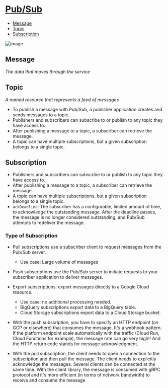 # [Pub/Sub](https://cloud.google.com/pubsub/docs/overview)
- [Message](#message)
- [Topic](#topic)
- [Subscription](#subscription)

![image](https://github.com/vanessaaleung/data-science-notes/assets/24954551/09278dfb-f810-48f8-a977-8e34fd3fe1b9)

## Message
_The data that moves through the service_

## Topic
_A named resource that represents a feed of messages_
- To publish a message with Pub/Sub, a publisher application creates and sends messages to a topic.
- Publishers and subscribers can subscribe to or publish to any topic they have access to.
- After publishing a message to a topic, a subscriber can retrieve the message.
- A topic can have multiple subscriptions, but a given subscription belongs to a single topic.

## Subscription
- Publishers and subscribers can subscribe to or publish to any topic they have access to.
- After publishing a message to a topic, a subscriber can retrieve the message.
- A topic can have multiple subscriptions, but a given subscription belongs to a single topic.
- `ackDeadline`: The subscriber has a configurable, limited amount of time, to acknowledge the outstanding message. After the deadline passes, the message is no longer considered outstanding, and Pub/Sub attempts to redeliver the message.


### Type of Subscription
- Pull subscriptions use a subscriber client to request messages from the Pub/Sub server.
  - Use case: Large volume of messages 
- Push subscriptions use the Pub/Sub server to initiate requests to your subscriber application to deliver messages.
- Export subscriptions: export messages directly to a Google Cloud resource.
  - Use case: no additional processing needed.
  - BigQuery subscriptions export data to a BigQuery table.
  - Cloud Storage subscriptions export data to a Cloud Storage bucket.

- With the push subscription, you have to specify an HTTP endpoint (on GCP or elsewhere) that consumes the message. It's a webhook pattern. If the platform endpoint scale automatically with the traffic (Cloud Run, Cloud Functions for example), the message rate can go very high!! And the HTTP return code stands for message acknowledgment.
- With the pull subscription, the client needs to open a connection to the subscription and then pull the message. The client needs to explicitly acknowledge the messages. Several clients can be connected at the same time. With the client library, the message is consumed with gRPC protocol and it's more efficient (in terms of network bandwidth) to receive and consume the message
